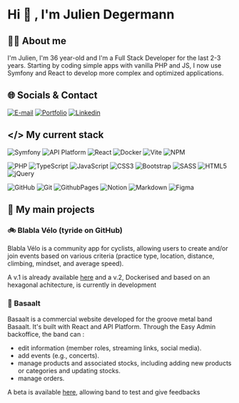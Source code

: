 # Hi 👋 , I'm Julien Degermann


## 🧑‍💻 About me
I'm Julien, I'm 36 year-old and I'm a Full Stack Developer for the last 2-3 years.
Starting by coding simple apps with vanilla PHP and JS, I now use Symfony and React to develop more complex and optimized applications.

## 🌐 Socials & Contact
<a href="mailto:degermann.julien@gmail.com" >![E-mail](https://img.shields.io/badge/E--mail-EA4335.svg?style=&logo=gmail&logoColor=white)</a>
<a href="https://www.julien-degermann.fr/" target="_blank" >![Portfolio](https://img.shields.io/badge/Portfolio-%23F7DF1E.svg?style=&logo=globus&logoColor=black)</a>
<a href="https://www.linkedin.com/in/julien-degermann/" target="_blank" >![Linkedin](https://img.shields.io/badge/LinkedIn-0e76a8.svg?style=&logo=linkedin&logoColor=white)</a>

## </> My current stack

![Symfony](https://img.shields.io/badge/symfony-%2320232a.svg?style=for-the-badge&logo=symfony&logoColor=white) 
![API Platform](https://img.shields.io/badge/API_Platform-0099a1.svg?style=for-the-badge&logo=symfony&logoColor=white) 
![React](https://img.shields.io/badge/react-%2320232a.svg?style=for-the-badge&logo=react&logoColor=white&color=blue) 
![Docker](https://img.shields.io/badge/docker-%23CB3837.svg?style=for-the-badge&logo=docker&logoColor=white&color=1d63ed) 
![Vite](https://img.shields.io/badge/vite-%23646CFF.svg?style=for-the-badge&logo=vite&logoColor=white)
![NPM](https://img.shields.io/badge/NPM-%23CB3837.svg?style=for-the-badge&logo=npm&logoColor=white) 

![PHP](https://img.shields.io/badge/PHP-4F5B93.svg?style=for-the-badge&logo=php&logoColor=white) 
![TypeScript](https://img.shields.io/badge/typescript-%23007ACC.svg?style=for-the-badge&logo=typescript&logoColor=white)
![JavaScript](https://img.shields.io/badge/javascript-%23F7DF1E.svg?style=for-the-badge&logo=javascript&logoColor=black) 
![CSS3](https://img.shields.io/badge/css3-%231572B6.svg?style=for-the-badge&logo=css3&logoColor=white)
![Bootstrap](https://img.shields.io/badge/Bootstrap-hotpink.svg?style=for-the-badge&logo=bootstrap&logoColor=white&color=712cf9) 
![SASS](https://img.shields.io/badge/SASS-hotpink.svg?style=for-the-badge&logo=SASS&logoColor=white) 
![HTML5](https://img.shields.io/badge/html5-%23E34F26.svg?style=for-the-badge&logo=html5&logoColor=white) 
![jQuery](https://img.shields.io/badge/jquery-%230769AD.svg?style=for-the-badge&logo=jquery&logoColor=white) 


![GitHub](https://img.shields.io/badge/github-%23121011.svg?style=for-the-badge&logo=github&logoColor=white)
![Git](https://img.shields.io/badge/git-%23F05033.svg?style=for-the-badge&logo=git&logoColor=white) 
![GithubPages](https://img.shields.io/badge/github%20pages-121013?style=for-the-badge&logo=github&logoColor=white) 
![Notion](https://img.shields.io/badge/notion-000000.svg?style=for-the-badge&logo=notion&logoColor=white)
![Markdown](https://img.shields.io/badge/markdown-%23000000.svg?style=for-the-badge&logo=markdown&logoColor=white) 
![Figma](https://img.shields.io/badge/figma-%23F24E1E.svg?style=for-the-badge&logo=figma&logoColor=white)
<!-- ![GitHub Actions](https://img.shields.io/badge/github%20actions-%232671E5.svg?style=for-the-badge&logo=githubactions&logoColor=white)  -->
<!-- ![GitLab](https://img.shields.io/badge/gitlab-%23181717.svg?style=for-the-badge&logo=gitlab&logoColor=white) -->
<!-- ![GitLab CI](https://img.shields.io/badge/gitlab%20CI-%23181717.svg?style=for-the-badge&logo=gitlab&logoColor=white)  -->
<!-- ![Jira](https://img.shields.io/badge/jira-%230A0FFF.svg?style=for-the-badge&logo=jira&logoColor=white) -->



## 💼 My main projects
### 🚲 Blabla Vélo (tyride on GitHub)
Blabla Vélo is a community app for cyclists, allowing users to create and/or join events based on various criteria (practice type, location, distance, climbing, mindset, and average speed).

A v.1 is already available <a href="https://blablabvelo.julien-degermann.fr/" target="_blank">here</a> and a v.2, Dockerised and based on an hexagonal achitecture, is currently in development 

### 🤘 Basaalt
Basaalt is a commercial website developed for the groove metal band Basaalt. It's built with React and API Platform. Through the Easy Admin backoffice, the band can :
- edit information (member roles, streaming links, social media).
- add events (e.g., concerts).
- manage products and associated stocks, including adding new products or categories and updating stocks.
- manage orders.

A beta is available <a href="https://newbasaalt.julien-degermann.fr/" target="_blank">here</a>, allowing band to test and give feedbacks



